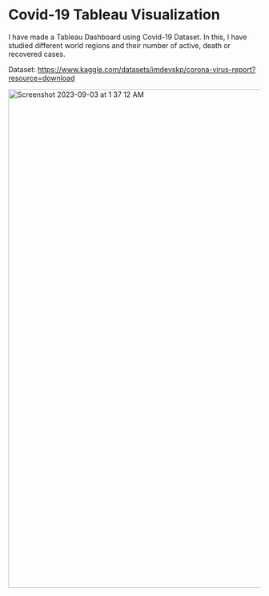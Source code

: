 # Covid-19 Tableau Visualization

I have made a Tableau Dashboard using Covid-19 Dataset. In this, I have studied different world regions and their number of active, death or recovered cases.

Dataset: https://www.kaggle.com/datasets/imdevskp/corona-virus-report?resource=download

<img width="996" alt="Screenshot 2023-09-03 at 1 37 12 AM" src="https://github.com/Arpit6375/covid-19-tableau/assets/74771470/ab47dc69-646c-4c96-84c9-2a778d200a2f">
